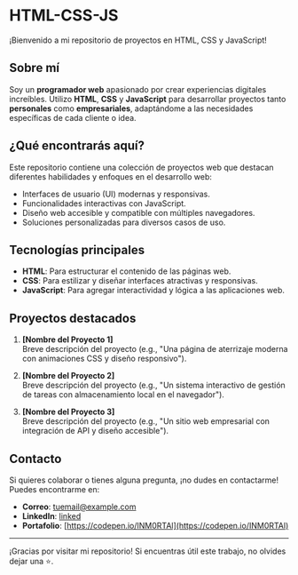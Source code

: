 # HTML-CSS-JS

¡Bienvenido a mi repositorio de proyectos en HTML, CSS y JavaScript!

## Sobre mí

Soy un **programador web** apasionado por crear experiencias digitales increíbles. Utilizo **HTML**, **CSS** y **JavaScript** para desarrollar proyectos tanto **personales** como **empresariales**, adaptándome a las necesidades específicas de cada cliente o idea.

## ¿Qué encontrarás aquí?

Este repositorio contiene una colección de proyectos web que destacan diferentes habilidades y enfoques en el desarrollo web:

- Interfaces de usuario (UI) modernas y responsivas.
- Funcionalidades interactivas con JavaScript.
- Diseño web accesible y compatible con múltiples navegadores.
- Soluciones personalizadas para diversos casos de uso.

## Tecnologías principales

- **HTML**: Para estructurar el contenido de las páginas web.
- **CSS**: Para estilizar y diseñar interfaces atractivas y responsivas.
- **JavaScript**: Para agregar interactividad y lógica a las aplicaciones web.

## Proyectos destacados

1. **[Nombre del Proyecto 1]**  
   Breve descripción del proyecto (e.g., "Una página de aterrizaje moderna con animaciones CSS y diseño responsivo").

2. **[Nombre del Proyecto 2]**  
   Breve descripción del proyecto (e.g., "Un sistema interactivo de gestión de tareas con almacenamiento local en el navegador").

3. **[Nombre del Proyecto 3]**  
   Breve descripción del proyecto (e.g., "Un sitio web empresarial con integración de API y diseño accesible").

## Contacto

Si quieres colaborar o tienes alguna pregunta, ¡no dudes en contactarme!  
Puedes encontrarme en:

- **Correo**: [tuemail@example.com](mailto:tuemail@example.com)
- **LinkedIn**: [linked](https://www.linkedin.com/in/jos%C3%A9-armando-espinosa-25b615337/)
- **Portafolio**: [https://codepen.io/INM0RTAl](https://codepen.io/INM0RTAl)

---

¡Gracias por visitar mi repositorio! Si encuentras útil este trabajo, no olvides dejar una ⭐.
